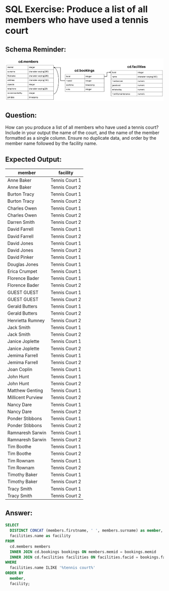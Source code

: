 # SQL Exercise: Produce a list of all members who have used a tennis court

## Schema Reminder:

![Schema Diagram](../__resources/image.png)

## Question:

How can you produce a list of all members who have used a tennis court? Include in your output the name of the court, and the name of the member formatted as a single column. Ensure no duplicate data, and order by the member name followed by the facility name.

## Expected Output:

| member            | facility       |
| ----------------- | -------------- |
| Anne Baker        | Tennis Court 1 |
| Anne Baker        | Tennis Court 2 |
| Burton Tracy      | Tennis Court 1 |
| Burton Tracy      | Tennis Court 2 |
| Charles Owen      | Tennis Court 1 |
| Charles Owen      | Tennis Court 2 |
| Darren Smith      | Tennis Court 2 |
| David Farrell     | Tennis Court 1 |
| David Farrell     | Tennis Court 2 |
| David Jones       | Tennis Court 1 |
| David Jones       | Tennis Court 2 |
| David Pinker      | Tennis Court 1 |
| Douglas Jones     | Tennis Court 1 |
| Erica Crumpet     | Tennis Court 1 |
| Florence Bader    | Tennis Court 1 |
| Florence Bader    | Tennis Court 2 |
| GUEST GUEST       | Tennis Court 1 |
| GUEST GUEST       | Tennis Court 2 |
| Gerald Butters    | Tennis Court 1 |
| Gerald Butters    | Tennis Court 2 |
| Henrietta Rumney  | Tennis Court 2 |
| Jack Smith        | Tennis Court 1 |
| Jack Smith        | Tennis Court 2 |
| Janice Joplette   | Tennis Court 1 |
| Janice Joplette   | Tennis Court 2 |
| Jemima Farrell    | Tennis Court 1 |
| Jemima Farrell    | Tennis Court 2 |
| Joan Coplin       | Tennis Court 1 |
| John Hunt         | Tennis Court 1 |
| John Hunt         | Tennis Court 2 |
| Matthew Genting   | Tennis Court 1 |
| Millicent Purview | Tennis Court 2 |
| Nancy Dare        | Tennis Court 1 |
| Nancy Dare        | Tennis Court 2 |
| Ponder Stibbons   | Tennis Court 1 |
| Ponder Stibbons   | Tennis Court 2 |
| Ramnaresh Sarwin  | Tennis Court 1 |
| Ramnaresh Sarwin  | Tennis Court 2 |
| Tim Boothe        | Tennis Court 1 |
| Tim Boothe        | Tennis Court 2 |
| Tim Rownam        | Tennis Court 1 |
| Tim Rownam        | Tennis Court 2 |
| Timothy Baker     | Tennis Court 1 |
| Timothy Baker     | Tennis Court 2 |
| Tracy Smith       | Tennis Court 1 |
| Tracy Smith       | Tennis Court 2 |

## Answer:

```sql
SELECT
  DISTINCT CONCAT (members.firstname, ' ', members.surname) as member,
  facilities.name as facility
FROM
  cd.members members
  INNER JOIN cd.bookings bookings ON members.memid = bookings.memid
  INNER JOIN cd.facilities facilities ON facilities.facid = bookings.facid
WHERE
  facilities.name ILIKE '%tennis court%'
ORDER BY
  member,
  facility;
```
